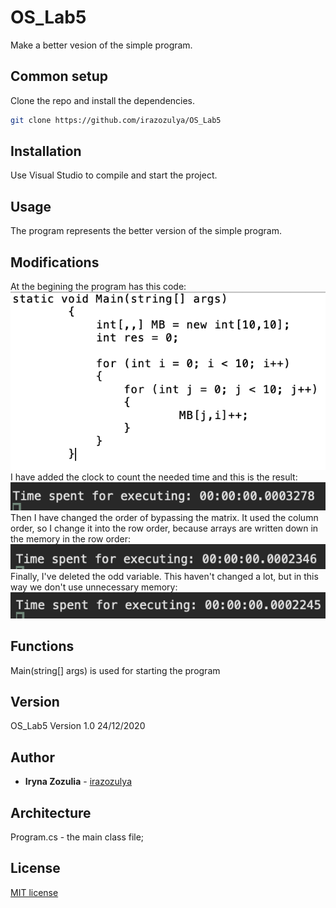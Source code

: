 # OS_Lab5

Make a better vesion of the simple program.

 ## Common setup

 Clone the repo and install the dependencies.

 ```bash
 git clone https://github.com/irazozulya/OS_Lab5
 ```

 ## Installation

 Use Visual Studio to compile and start the project.
 

 ## Usage

 The program represents the better version of the simple program.
 
 
 ## Modifications

At the begining the program has this code:<br />
 ![The first picture](https://github.com/irazozulya/OS_Lab5/blob/main/1.png)
 I have added the clock to count the needed time and this is the result:<br />
 ![The second picture](https://github.com/irazozulya/OS_Lab5/blob/main/2.png)
 Then I have changed the order of bypassing the matrix. It used the column order, so I change it into the row order, because arrays are written down in the memory in the row order:<br />
 ![The third picture](https://github.com/irazozulya/OS_Lab5/blob/main/3.png)
 Finally, I've deleted the odd variable. This haven't changed a lot, but in this way we don't use unnecessary memory:<br />
 ![The fourth picture](https://github.com/irazozulya/OS_Lab5/blob/main/4.png)

 ## Functions
 Main(string[] args) is used for starting the program<br />

 ## Version

 OS_Lab5 Version 1.0 24/12/2020
 

 ## Author

 - **Iryna Zozulia** - [irazozulya](https://github.com/irazozulya)


 ## Architecture

 Program.cs - the main class file;

 ## License

 [MIT license](https://choosealicense.com/licenses/mit/)

